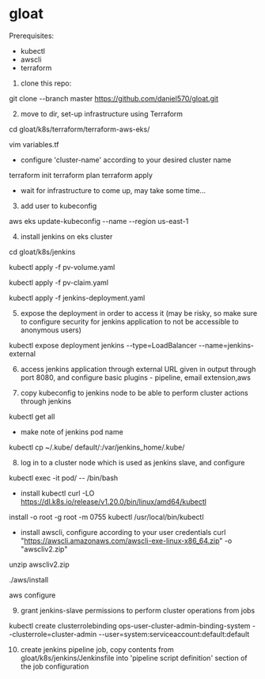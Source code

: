 # gloat

Prerequisites:
- kubectl
- awscli
- terraform

1. clone this repo:

git clone --branch master https://github.com/daniel570/gloat.git

2. move to dir, set-up infrastructure using Terraform

cd gloat/k8s/terraform/terraform-aws-eks/

vim variables.tf

* configure 'cluster-name' according to your desired cluster name

terraform init
terraform plan
terraform apply

* wait for infrastructure to come up, may take some time...

3. add user to kubeconfig

aws eks update-kubeconfig --name <cluster-name> --region us-east-1
  
4. install jenkins on eks cluster

cd gloat/k8s/jenkins

kubectl apply -f pv-volume.yaml

kubectl apply -f pv-claim.yaml

kubectl apply -f jenkins-deployment.yaml

5. expose the deployment in order to access it (may be risky, so make sure to configure security for jenkins application to not be accessible to anonymous users)

kubectl expose deployment jenkins --type=LoadBalancer --name=jenkins-external

6. access jenkins application through external URL given in output through port 8080, and configure basic plugins - pipeline, email extension,aws

7. copy kubeconfig to jenkins node to be able to perform cluster actions through jenkins

kubectl get all
* make note of jenkins pod name

kubectl cp ~/.kube/ default/<jenkins-pod>:/var/jenkins_home/.kube/ 
  
8. log in to a cluster node which is used as jenkins slave, and configure

kubectl exec -it pod/<jenkins-pod> -- /bin/bash
  
* install kubectl
curl -LO https://dl.k8s.io/release/v1.20.0/bin/linux/amd64/kubectl

install -o root -g root -m 0755 kubectl /usr/local/bin/kubectl

* install awscli, configure according to your user credentials
curl "https://awscli.amazonaws.com/awscli-exe-linux-x86_64.zip" -o "awscliv2.zip"

unzip awscliv2.zip

./aws/install

aws configure

9. grant jenkins-slave permissions to perform cluster operations from jobs

kubectl create clusterrolebinding ops-user-cluster-admin-binding-system --clusterrole=cluster-admin --user=system:serviceaccount:default:default

10. create jenkins pipeline job, copy contents from gloat/k8s/jenkins/Jenkinsfile into 'pipeline script definition' section of the job configuration 
